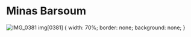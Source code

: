 #                                                    Minas Barsoum
![IMG_0381](https://user-images.githubusercontent.com/60366288/76112912-c3106f00-5fa8-11ea-9b1f-be5811854359.JPG)
img[0381] {
  width: 70%;
  border: none;
  background: none;
}
